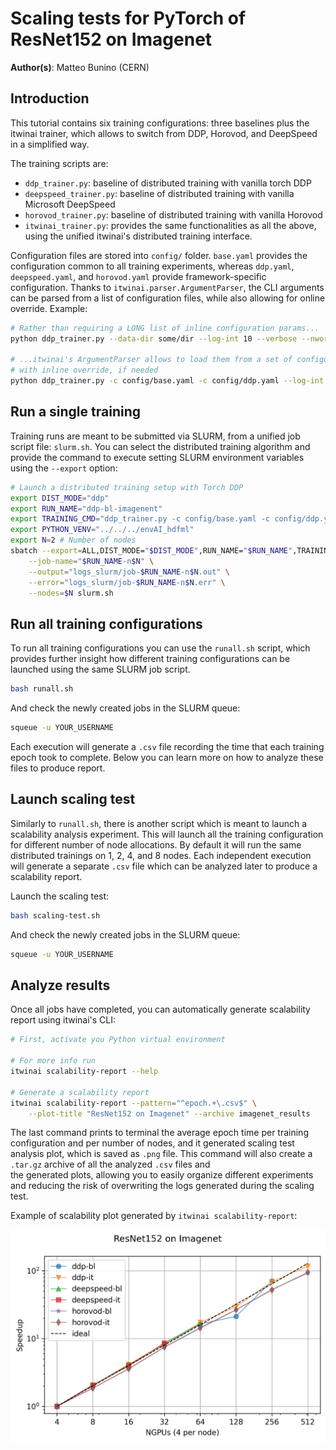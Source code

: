 # Scaling tests for PyTorch of ResNet152 on Imagenet

**Author(s)**: Matteo Bunino (CERN)

## Introduction

This tutorial contains six training configurations: three baselines plus the itwinai
trainer, which allows to switch from DDP, Horovod, and DeepSpeed in a simplified way.

The training scripts are:

- `ddp_trainer.py`: baseline of distributed training with vanilla torch DDP
- `deepspeed_trainer.py`: baseline of distributed training with vanilla Microsoft DeepSpeed
- `horovod_trainer.py`: baseline of distributed training with vanilla Horovod
- `itwinai_trainer.py`: provides the same functionalities as all the above,
using the unified itwinai's distributed training interface.

Configuration files are stored into `config/` folder. `base.yaml` provides the
configuration common to all training experiments, whereas `ddp.yaml`, `deepspeed.yaml`,
and `horovod.yaml` provide framework-specific configuration.
Thanks to `itwinai.parser.ArgumentParser`, the CLI arguments can be parsed from a list of
configuration files, while also allowing for online override.
Example:

```bash
# Rather than requiring a LONG list of inline configuration params...
python ddp_trainer.py --data-dir some/dir --log-int 10 --verbose --nworker 4 ...

# ...itwinai's ArgumentParser allows to load them from a set of configuration files
# with inline override, if needed
python ddp_trainer.py -c config/base.yaml -c config/ddp.yaml --log-int 42
```

## Run a single training

Training runs are meant to be submitted via SLURM, from a unified job script file:
`slurm.sh`. You can select the distributed training algorithm and provide the command
to execute setting SLURM environment variables using the `--export` option:

```bash
# Launch a distributed training setup with Torch DDP
export DIST_MODE="ddp"
export RUN_NAME="ddp-bl-imagenent"
export TRAINING_CMD="ddp_trainer.py -c config/base.yaml -c config/ddp.yaml"
export PYTHON_VENV="../../../envAI_hdfml"
export N=2 # Number of nodes
sbatch --export=ALL,DIST_MODE="$DIST_MODE",RUN_NAME="$RUN_NAME",TRAINING_CMD="$TRAINING_CMD",PYTHON_VENV="$PYTHON_VENV" \
    --job-name="$RUN_NAME-n$N" \
    --output="logs_slurm/job-$RUN_NAME-n$N.out" \
    --error="logs_slurm/job-$RUN_NAME-n$N.err" \
    --nodes=$N slurm.sh
```

## Run all training configurations

To run all training configurations you can use the `runall.sh` script, which provides
further insight how different training configurations can be launched using the same
SLURM job script.

```bash
bash runall.sh
```

And check the newly created jobs in the SLURM queue:

```bash
squeue -u YOUR_USERNAME
```

Each execution will generate a `.csv` file recording the time that each training epoch
took to complete. Below you can learn more on how to analyze these files to produce report.

## Launch scaling test

Similarly to `runall.sh`, there is another script which is meant to launch a scalability
analysis experiment. This will launch all the training configuration for different number
of node allocations. By default it will run the same distributed trainings on 1, 2, 4, and
8 nodes. Each independent execution will generate a separate `.csv` file which can be
analyzed later to produce a scalability report.

Launch the scaling test:

```bash
bash scaling-test.sh
```

And check the newly created jobs in the SLURM queue:

```bash
squeue -u YOUR_USERNAME
```

## Analyze results

Once all jobs have completed, you can automatically generate scalability report
using itwinai's CLI:

```bash
# First, activate you Python virtual environment

# For more info run
itwinai scalability-report --help

# Generate a scalability report
itwinai scalability-report --pattern="^epoch.+\.csv$" \
    --plot-title "ResNet152 on Imagenet" --archive imagenet_results
```

The last command prints to terminal the average epoch time per training
configuration and per number of nodes, and it generated scaling test
analysis plot, which is saved as `.png` file. This command will also
create a `.tar.gz` archive of all the analyzed `.csv` files and  
the generated plots, allowing you to easily organize different experiments
and reducing the risk of overwriting the logs generated during the scaling
test.

Example of scalability plot generated by `itwinai scalability-report`:

![report](img/report.png)
